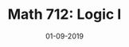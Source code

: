 ---
collection: teaching
title: "Math 712: Logic I"
type: "Grader"
venue: "University of Maryland"
date: 01-09-2019
location: "College Park, MD, USA"
paperurl: https://academiccatalog.umd.edu/graduate/courses/math/
---